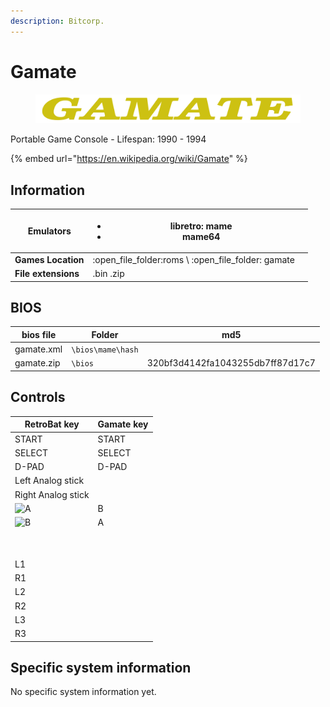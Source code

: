 ```yaml
---
description: Bitcorp.
---
```


# Gamate

<figure><img src="https://raw.githubusercontent.com/fabricecaruso/es-theme-carbon/52ff37c9e265587d006945a2ba695b5a962b3a3d/art/logos/gamate.svg" alt=""><figcaption></figcaption></figure>

Portable Game Console - Lifespan: 1990 - 1994

{% embed url="https://en.wikipedia.org/wiki/Gamate" %}

## Information

| **Emulators**       | <ul><li>libretro: mame</li><li>mame64</li></ul>        |   |
| ------------------- | ------------------------------------------------------ | - |
| **Games Location**  | :open\_file\_folder:roms \ :open\_file\_folder: gamate |   |
| **File extensions** | .bin .zip                                              |   |

## BIOS

| bios file  | Folder            | md5                              |
| ---------- | ----------------- | -------------------------------- |
| gamate.xml | `\bios\mame\hash` |                                  |
| gamate.zip | `\bios`           | 320bf3d4142fa1043255db7ff87d17c7 |

## Controls

| RetroBat key                                                                           | Gamate key |
| -------------------------------------------------------------------------------------- | ---------- |
| START                                                                                  | START      |
| SELECT                                                                                 | SELECT     |
| D-PAD                                                                                  | D-PAD      |
| Left Analog stick                                                                      |            |
| Right Analog stick                                                                     |            |
| ![A](<../../../.gitbook/assets/image (1) (2) (1).png>)                                 | B          |
| ![B](<../../../.gitbook/assets/image (4) (1).png>)                                     | A          |
| <img src="../../../.gitbook/assets/image (3) (1) (2).png" alt="" data-size="original"> |            |
| <img src="../../../.gitbook/assets/image (2) (1) (1).png" alt="" data-size="line">     |            |
| L1                                                                                     |            |
| R1                                                                                     |            |
| L2                                                                                     |            |
| R2                                                                                     |            |
| L3                                                                                     |            |
| R3                                                                                     |            |

## Specific system information

No specific system information yet.
